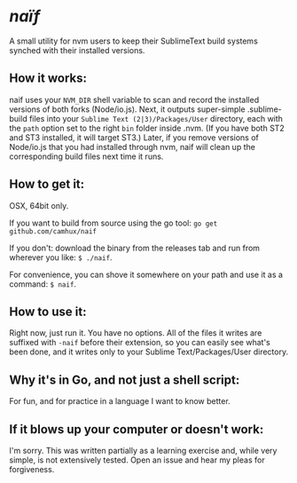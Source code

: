 # *naïf*
A small utility for nvm users to keep their SublimeText build systems synched with their installed versions.

## How it works:
naif uses your `NVM_DIR` shell variable to scan and record the installed versions of both forks (Node/io.js). Next, it outputs super-simple .sublime-build files into your `Sublime Text (2|3)/Packages/User` directory, each with the `path` option set to the right `bin` folder inside .nvm. (If you have both ST2 and ST3 installed, it will target ST3.) Later, if you remove versions of Node/io.js that you had installed through nvm, naif will clean up the corresponding build files next time it runs.

## How to get it:
OSX, 64bit only.

If you want to build from source using the go tool: `go get github.com/camhux/naif`

If you don't: download the binary from the releases tab and run from wherever you like: `$ ./naif`.

For convenience, you can shove it somewhere on your path and use it as a command: `$ naif`.

## How to use it:
Right now, just run it. You have no options. All of the files it writes are suffixed with `-naif` before their extension, so you can easily see what's been done, and it writes only to your Sublime Text/Packages/User directory.

## Why it's in Go, and not just a shell script:
For fun, and for practice in a language I want to know better.

## If it blows up your computer or doesn't work:
I'm sorry. This was written partially as a learning exercise and, while very simple, is not extensively tested. Open an issue and hear my pleas for forgiveness.
